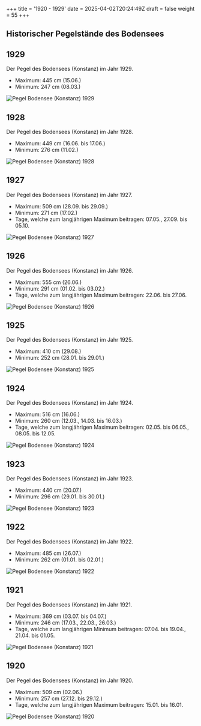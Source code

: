 +++
title = '1920 - 1929'
date = 2025-04-02T20:24:49Z
draft = false
weight = 55
+++

## Historischer Pegelstände des Bodensees

## 1929

Der Pegel des Bodensees (Konstanz) im Jahr 1929.

- Maximum: 445 cm (15.06.)
- Minimum: 247 cm (08.03.)

![Pegel Bodensee (Konstanz) 1929](/images/DE/graphs_historic/longterm_DE_1929.png)

## 1928

Der Pegel des Bodensees (Konstanz) im Jahr 1928.

- Maximum: 449 cm (16.06. bis 17.06.)
- Minimum: 276 cm (11.02.)

![Pegel Bodensee (Konstanz) 1928](/images/DE/graphs_historic/longterm_DE_1928.png)

## 1927

Der Pegel des Bodensees (Konstanz) im Jahr 1927.

- Maximum: 509 cm (28.09. bis 29.09.)
- Minimum: 271 cm (17.02.)
- Tage, welche zum langjährigen Maximum beitragen: 07.05., 27.09. bis 05.10.

![Pegel Bodensee (Konstanz) 1927](/images/DE/graphs_historic/longterm_DE_1927.png)

## 1926

Der Pegel des Bodensees (Konstanz) im Jahr 1926.

- Maximum: 555 cm (26.06.)
- Minimum: 291 cm (01.02. bis 03.02.)
- Tage, welche zum langjährigen Maximum beitragen: 22.06. bis 27.06.

![Pegel Bodensee (Konstanz) 1926](/images/DE/graphs_historic/longterm_DE_1926.png)

## 1925

Der Pegel des Bodensees (Konstanz) im Jahr 1925.

- Maximum: 410 cm (29.08.)
- Minimum: 252 cm (28.01. bis 29.01.)

![Pegel Bodensee (Konstanz) 1925](/images/DE/graphs_historic/longterm_DE_1925.png)

## 1924

Der Pegel des Bodensees (Konstanz) im Jahr 1924.

- Maximum: 516 cm (16.06.)
- Minimum: 260 cm (12.03., 14.03. bis 16.03.)
- Tage, welche zum langjährigen Maximum beitragen: 02.05. bis 06.05., 08.05. bis 12.05.

![Pegel Bodensee (Konstanz) 1924](/images/DE/graphs_historic/longterm_DE_1924.png)

## 1923

Der Pegel des Bodensees (Konstanz) im Jahr 1923.

- Maximum: 440 cm (20.07.)
- Minimum: 296 cm (29.01. bis 30.01.)

![Pegel Bodensee (Konstanz) 1923](/images/DE/graphs_historic/longterm_DE_1923.png)

## 1922

Der Pegel des Bodensees (Konstanz) im Jahr 1922.

- Maximum: 485 cm (26.07.)
- Minimum: 262 cm (01.01. bis 02.01.)

![Pegel Bodensee (Konstanz) 1922](/images/DE/graphs_historic/longterm_DE_1922.png)

## 1921

Der Pegel des Bodensees (Konstanz) im Jahr 1921.

- Maximum: 369 cm (03.07. bis 04.07.)
- Minimum: 246 cm (17.03., 22.03., 26.03.)
- Tage, welche zum langjährigen Minimum beitragen: 07.04. bis 19.04., 21.04. bis 01.05.

![Pegel Bodensee (Konstanz) 1921](/images/DE/graphs_historic/longterm_DE_1921.png)

## 1920

Der Pegel des Bodensees (Konstanz) im Jahr 1920.

- Maximum: 509 cm (02.06.)
- Minimum: 257 cm (27.12. bis 29.12.)
- Tage, welche zum langjährigen Maximum beitragen: 15.01. bis 16.01.

![Pegel Bodensee (Konstanz) 1920](/images/DE/graphs_historic/longterm_DE_1920.png)

